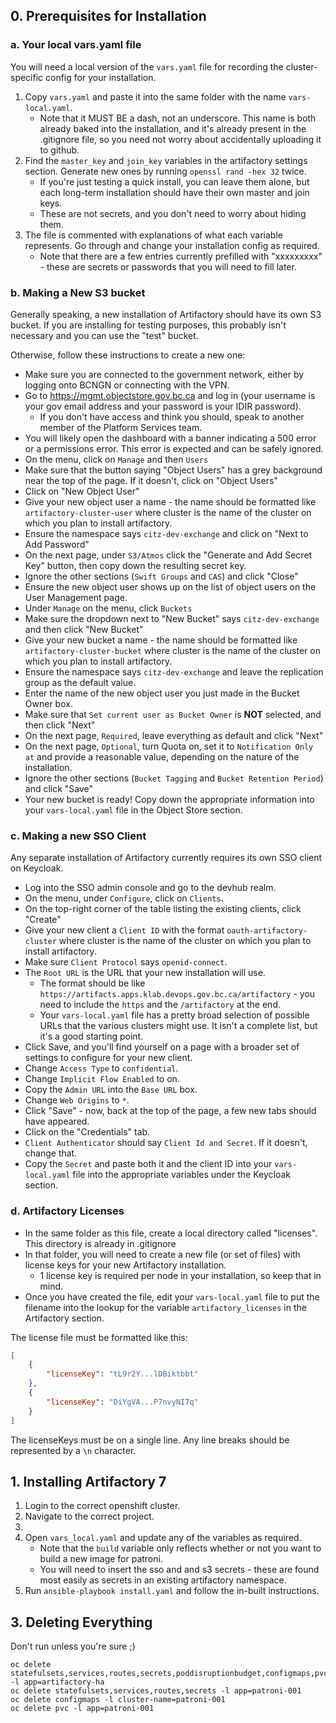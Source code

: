 ## 0. Prerequisites for Installation

### a. Your local vars.yaml file

You will need a local version of the `vars.yaml` file for recording the cluster-specific config for your installation.

1. Copy `vars.yaml` and paste it into the same folder with the name `vars-local.yaml`.
   * Note that it MUST BE a dash, not an underscore. This name is both already baked into the installation, and it's already present in the .gitignore file, so you need not worry about accidentally uploading it to github.
2. Find the `master_key` and `join_key` variables in the artifactory settings section. Generate new ones by running `openssl rand -hex 32` twice.
   * If you're just testing a quick install, you can leave them alone, but each long-term installation should have their own master and join keys.
   * These are not secrets, and you don't need to worry about hiding them.
3. The file is commented with explanations of what each variable represents. Go through and change your installation config as required.
   * Note that there are a few entries currently prefilled with "xxxxxxxxx" - these are secrets or passwords that you will need to fill later.


### b. Making a New S3 bucket

Generally speaking, a new installation of Artifactory should have its own S3 bucket.
If you are installing for testing purposes, this probably isn't necessary and you can use the "test" bucket.

Otherwise, follow these instructions to create a new one:

* Make sure you are connected to the government network, either by logging onto BCNGN or connecting with the VPN.
* Go to https://mgmt.objectstore.gov.bc.ca and log in (your username is your gov email address and your password is your IDIR password).
   * If you don't have access and think you should, speak to another member of the Platform Services team.
* You will likely open the dashboard with a banner indicating a 500 error or a permissions error. This error is expected and can be safely ignored.
* On the menu, click on `Manage` and then `Users`
* Make sure that the button saying "Object Users" has a grey background near the top of the page. If it doesn't, click on "Object Users"
* Click on "New Object User"
* Give your new object user a name - the name should be formatted like `artifactory-cluster-user` where cluster is the name of the cluster on which you plan to install artifactory.
* Ensure the namespace says `citz-dev-exchange` and click on "Next to Add Password"
* On the next page, under `S3/Atmos` click the "Generate and Add Secret Key" button, then copy down the resulting secret key. 
* Ignore the other sections (`Swift Groups` and `CAS`) and click "Close"
* Ensure the new object user shows up on the list of object users on the User Management page.
* Under `Manage` on the menu, click `Buckets`
* Make sure the dropdown next to "New Bucket" says `citz-dev-exchange` and then click "New Bucket"
* Give your new bucket a name - the name should be formatted like `artifactory-cluster-bucket` where cluster is the name of the cluster on which you plan to install artifactory.
* Ensure the namespace says `citz-dev-exchange` and leave the replication group as the default value.
* Enter the name of the new object user you just made in the Bucket Owner box.
* Make sure that `Set current user as Bucket Owner` is **NOT** selected, and then click "Next"
* On the next page, `Required`, leave everything as default and click "Next"
* On the next page, `Optional`, turn Quota on, set it to `Notification Only at` and provide a reasonable value, depending on the nature of the installation.
* Ignore the other sections (`Bucket Tagging` and `Bucket Retention Period`) and click "Save"
* Your new bucket is ready! Copy down the appropriate information into your `vars-local.yaml` file in the Object Store section.

### c. Making a new SSO Client

Any separate installation of Artifactory currently requires its own SSO client on Keycloak. 

* Log into the SSO admin console and go to the devhub realm.
* On the menu, under `Configure`, click on `Clients`.
* On the top-right corner of the table listing the existing clients, click "Create"
* Give your new client a `Client ID` with the format `oauth-artifactory-cluster` where cluster is the name of the cluster on which you plan to install artifactory.
* Make sure `Client Protocol` says `openid-connect`.
* The `Root URL` is the URL that your new installation will use. 
   * The format should be like `https://artifacts.apps.klab.devops.gov.bc.ca/artifactory` - you need to include the `https` and the `/artifactory` at the end.
   * Your `vars-local.yaml` file has a pretty broad selection of possible URLs that the various clusters might use. It isn't a complete list, but it's a good starting point.
* Click Save, and you'll find yourself on a page with a broader set of settings to configure for your new client.
* Change `Access Type` to `confidential`. 
* Change `Implicit Flow Enabled` to on.
* Copy the `Admin URL` into the `Base URL` box.
* Change `Web Origins` to `*`.
* Click "Save" - now, back at the top of the page, a few new tabs should have appeared.
* Click on the "Credentials" tab.
* `Client Authenticator` should say `Client Id and Secret`. If it doesn't, change that. 
* Copy the `Secret` and paste both it and the client ID into your `vars-local.yaml` file into the appropriate variables under the Keycloak section.

### d. Artifactory Licenses

* In the same folder as this file, create a local directory called "licenses". This directory is already in .gitignore
* In that folder, you will need to create a new file (or set of files) with license keys for your new Artifactory installation.
   * 1 license key is required per node in your installation, so keep that in mind.
* Once you have created the file, edit your `vars-local.yaml` file to put the filename into the lookup for the variable `artifactory_licenses` in the Artifactory section.

The license file must be formatted like this:

```json
[
    {
        "licenseKey": "tL9r2Y...lDBiktbbt"
    },
    {
        "licenseKey": "DiYgVA...P7nvyNI7q"
    }
]
```

The licenseKeys must be on a single line. Any line breaks should be represented by a `\n` character.

## 1. Installing Artifactory 7

1. Login to the correct openshift cluster.
2. Navigate to the correct project.
3. 
4. Open `vars_local.yaml` and update any of the variables as required. 
    * Note that the `build` variable only reflects whether or not you want to build a new image for patroni.
    * You will need to insert the sso and and s3 secrets - these are found most easily as secrets in an existing artifactory namespace.
6. Run `ansible-playbook install.yaml` and follow the in-built instructions.


## 3. Deleting Everything

Don't run unless you're sure ;)

```
oc delete statefulsets,services,routes,secrets,poddisruptionbudget,configmaps,pvc -l app=artifactory-ha
oc delete statefulsets,services,routes,secrets -l app=patroni-001
oc delete configmaps -l cluster-name=patroni-001
oc delete pvc -l app=patroni-001
```
